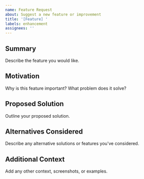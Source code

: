 ```yaml
---
name: Feature Request
about: Suggest a new feature or improvement
title: '[Feature] '
labels: enhancement
assignees: ''
---
```


## Summary

Describe the feature you would like.

## Motivation

Why is this feature important? What problem does it solve?

## Proposed Solution

Outline your proposed solution.

## Alternatives Considered

Describe any alternative solutions or features you've considered.

## Additional Context

Add any other context, screenshots, or examples.
